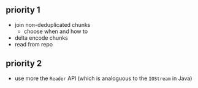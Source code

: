 priority 1
----------
- join non-deduplicated chunks
  - choose when and how to
- delta encode chunks
- read from repo

priority 2
----------
- use more the `Reader` API (which is analoguous to the `IOStream` in Java)
